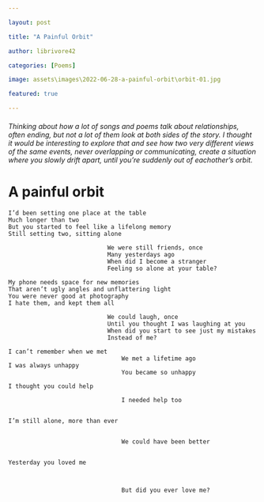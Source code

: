 ```yaml
---

layout: post

title: "A Painful Orbit"

author: librivore42

categories: [Poems]

image: assets\images\2022-06-28-a-painful-orbit\orbit-01.jpg

featured: true

---
```


###### Thinking about how a lot of songs and poems talk about relationships, often ending, but not a lot of them look at both sides of the story. I thought it would be interesting to explore that and see how two very different views of the same events, never overlapping or communicating, create a situation where you slowly drift apart, until you’re suddenly out of eachother’s orbit.

# A painful orbit

```
I’d been setting one place at the table
Much longer than two
But you started to feel like a lifelong memory
Still setting two, sitting alone
						
							We were still friends, once
							Many yesterdays ago
							When did I become a stranger
							Feeling so alone at your table?

My phone needs space for new memories
That aren’t ugly angles and unflattering light
You were never good at photography
I hate them, and kept them all

							We could laugh, once
							Until you thought I was laughing at you
							When did you start to see just my mistakes
							Instead of me?

I can’t remember when we met
								We met a lifetime ago
I was always unhappy
								You became so unhappy

I thought you could help
							
								I needed help too


I’m still alone, more than ever
								
								
								We could have been better


Yesterday you loved me



								But did you ever love me?
```